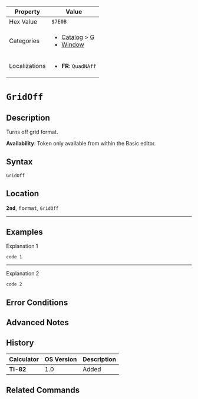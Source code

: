 | Property      | Value |
|---------------|-------|
| Hex Value     | `$7E0B`|
| Categories    | <ul><li>[Catalog](<../categories/Catalog.md>) > [G](<../categories/Catalog.md#G>)</li><li>[Window](<../categories/Window.md>)</li></ul> |
| Localizations | <ul><li><b>FR</b>: `QuadNAff`</li></ul> |

# `GridOff`

## Description
Turns off grid format.


<b>Availability</b>: Token only available from within the Basic editor.

## Syntax
`GridOff`

## Location
<tt><kbd><b>2nd</b></kbd></tt>, <kbd>format</kbd>, `GridOff`
<hr>

## Examples

Explanation 1
```ti-basic
code 1
```
---
Explanation 2
```ti-basic
code 2
```

## Error Conditions


## Advanced Notes


## History
| Calculator | OS Version | Description |
|------------|------------|-------------|
| <b>TI-82</b> | 1.0 | Added |

## Related Commands

